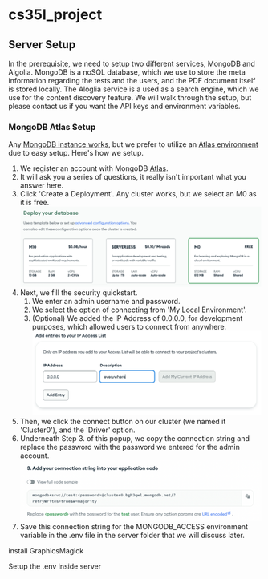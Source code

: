 # cs35l_project

## Server Setup

In the prerequisite, we need to setup two different services, MongoDB and Algolia. MongoDB is a noSQL database, which we use to store the meta information regarding the tests and the users, and the PDF document itself is stored locally. The Aloglia service is a used as a search engine, which we use for the content discovery feature. We will walk through the setup, but please contact us if you want the API keys and environment variables.

### MongoDB Atlas Setup

Any [MongoDB instance works](https://www.mongodb.com/), but we prefer to utilize an [Atlas environment](https://www.mongodb.com/cloud/atlas/register) due to easy setup. Here's how we setup.

1. We register an account with MongoDB [Atlas](https://www.mongodb.com/cloud/atlas/register). 
2. It will ask you a series of questions, it really isn't important what you answer here. 
3. Click 'Create a Deployment'. Any cluster works, but we select an M0 as it is free. 
![create_deployment_image](./docs/images/mongo_select_cluster.png)
4. Next, we fill the security quickstart. 
    1. We enter an admin username and password. 
    2. We select the option of connecting from 'My Local Environment'. 
    3. (Optional) We added the IP Address of 0.0.0.0, for development purposes, which allowed users to connect from anywhere.
![ip_address](./docs/images/mongo_ip_address.png)
5. Then, we click the connect button on our cluster (we named it 'Cluster0'), and the 'Driver' option. 
6. Underneath Step 3. of this popup, we copy the connection string and replace the password with the password we entered for the admin account. 
![connection_string](./docs/images/mongo_connection_string.png)
7. Save this connection string for the MONGODB_ACCESS environment variable in the .env file in the server folder that we will discuss later. 



install GraphicsMagick 

Setup the .env inside server